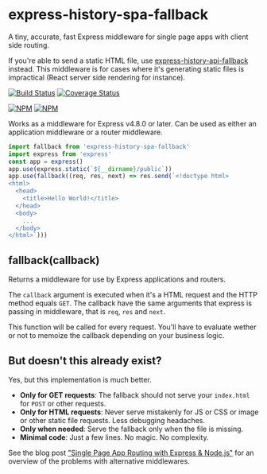 # express-history-spa-fallback
A tiny, accurate, fast Express middleware for single page apps with client side routing.

If you're able to send a static HTML file, use [express-history-api-fallback](https://www.npmjs.com/package/express-history-api-fallback) instead. This middleware is for cases where it's generating static files is impractical (React server side rendering for instance).

[![Build Status](https://travis-ci.org/stipsan/express-history-spa-fallback.svg?branch=master)](https://travis-ci.org/stipsan/express-history-spa-fallback)
[![Coverage Status](https://coveralls.io/repos/github/stipsan/express-history-spa-fallback/badge.svg?branch=master)](https://coveralls.io/github/stipsan/express-history-spa-fallback?branch=master)

[![NPM](https://nodei.co/npm/express-history-spa-fallback.png?downloadRank=true)](https://www.npmjs.com/package/express-history-spa-fallback)
[![NPM](https://nodei.co/npm-dl/express-history-spa-fallback.png?months=3&height=2)](https://nodei.co/npm/express-history-spa-fallback/)

Works as a middleware for Express v4.8.0 or later. Can be used as either an application middleware or a router middleware.

```js
import fallback from 'express-history-spa-fallback'
import express from 'express'
const app = express()
app.use(express.static(`${__dirname}/public`))
app.use(fallback((req, res, next) => res.send(`<!doctype html>
<html>
  <head>
    <title>Hello World!</title>
  </head>
  <body>
    ...
  </body>
</html>`)))
```

## fallback(callback)
Returns a middleware for use by Express applications and routers.

The `callback` argument is executed when it's a HTML request and the HTTP method equals `GET`.
The callback have the same arguments that express is passing in middleware, that is `req`, `res` and `next`.

This function will be called for every request. You'll have to evaluate wether or not to memoize the callback depending on your business logic.

## But doesn't this already exist?
Yes, but this implementation is much better.

- **Only for GET requests**: The fallback should not serve your `index.html` for `POST` or other requests.
- **Only for HTML requests**: Never serve mistakenly for JS or CSS or image or other static file requests. Less debugging headaches.
- **Only when needed**: Serve the fallback only when the file is missing.
- **Minimal code**: Just a few lines. No magic. No complexity.

See the blog post ["Single Page App Routing with Express & Node.js"](https://ninja.sg/spa-router-fallback/) for an overview of the problems with alternative middlewares.
